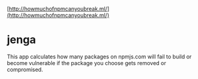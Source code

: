 [http://howmuchofnpmcanyoubreak.ml/](http://howmuchofnpmcanyoubreak.ml/)
# jenga
This app calculates how many packages on npmjs.com will fail to build or become vulnerable if the package you choose gets removed or compromised.
